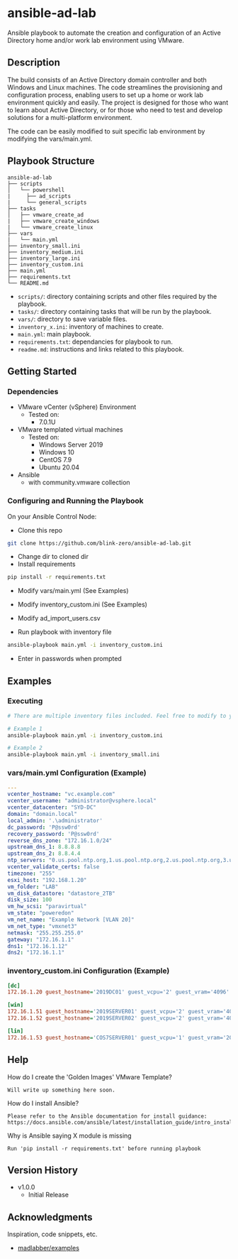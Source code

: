 # ansible-ad-lab

Ansible playbook to automate the creation and configuration of an Active Directory home and/or work lab environment using VMware. 

## Description

The build consists of an Active Directory domain controller and both Windows and Linux machines. The code streamlines the provisioning and configuration process, enabling users to set up a home or work lab environment quickly and easily. The project is designed for those who want to learn about Active Directory, or for those who need to test and develop solutions for a multi-platform environment. 

The code can be easily modified to suit specific lab environment by modifying the vars/main.yml.

## Playbook Structure

```
ansible-ad-lab
├── scripts
│   └── powershell
|     ├── ad_scripts
|     └── general_scripts
├── tasks
│   ├── vmware_create_ad
|   ├── vmware_create_windows
|   └── vmware_create_linux
├── vars
|   └── main.yml
├── inventory_small.ini
├── inventory_medium.ini
├── inventory_large.ini
├── inventory_custom.ini
├── main.yml
├── requirements.txt
└── README.md
```
- `scripts/`: directory containing scripts and other files required by the playbook.
- `tasks/`: directory containing tasks that will be run by the playbook.
- `vars/`: directory to save variable files.
- `inventory_x.ini`: inventory of machines to create.
- `main.yml`: main playbook.
- `requirements.txt`: dependancies for playbook to run.
- `readme.md`: instructions and links related to this playbook.

## Getting Started

### Dependencies

* VMware vCenter (vSphere) Environment
    * Tested on:
        * 7.0.1U
* VMware templated virtual machines
    * Tested on:
        * Windows Server 2019
        * Windows 10
        * CentOS 7.9
        * Ubuntu 20.04
* Ansible
    * with community.vmware collection

### Configuring and Running the Playbook

On your Ansible Control Node:

* Clone this repo
```bash
git clone https://github.com/blink-zero/ansible-ad-lab.git
```
* Change dir to cloned dir
* Install requirements
```bash
pip install -r requirements.txt
```
* Modify vars/main.yml (See Examples)

* Modify inventory_custom.ini (See Examples)

* Modify ad_import_users.csv

* Run playbook with inventory file
```bash
ansible-playbook main.yml -i inventory_custom.ini
```
* Enter in passwords when prompted


## Examples

### Executing

```sh
# There are multiple inventory files included. Feel free to modify to your needs.

# Example 1
ansible-playbook main.yml -i inventory_custom.ini

# Example 2
ansible-playbook main.yml -i inventory_small.ini
```

### vars/main.yml Configuration (Example)

```yaml
---
vcenter_hostname: "vc.example.com"
vcenter_username: "administrator@vsphere.local"
vcenter_datacenter: "SYD-DC"
domain: "domain.local"
local_admin: '.\administrator'
dc_password: 'P@ssw0rd'
recovery_password: 'P@ssw0rd'
reverse_dns_zone: "172.16.1.0/24"
upstream_dns_1: 8.8.8.8
upstream_dns_2: 8.8.4.4
ntp_servers: "0.us.pool.ntp.org,1.us.pool.ntp.org,2.us.pool.ntp.org,3.us.pool.ntp.org"
vcenter_validate_certs: false
timezone: "255"
esxi_host: "192.168.1.20"
vm_folder: "LAB"
vm_disk_datastore: "datastore_2TB"
disk_size: 100
vm_hw_scsi: "paravirtual"
vm_state: "poweredon"
vm_net_name: "Example Network [VLAN 20]"
vm_net_type: "vmxnet3"
netmask: "255.255.255.0"
gateway: "172.16.1.1"
dns1: "172.16.1.12"
dns2: "172.16.1.1"
```

### inventory_custom.ini Configuration (Example)

```ini
[dc]
172.16.1.20 guest_hostname='2019DC01' guest_vcpu='2' guest_vram='4096' template_name='WIN2019-TMP' vm_guestid='windows9Server64Guest'

[win]
172.16.1.51 guest_hostname='2019SERVER01' guest_vcpu='2' guest_vram='4096' template_name='WIN2019-TMP' vm_guestid='windows9Server64Guest'
172.16.1.52 guest_hostname='2019SERVER02' guest_vcpu='2' guest_vram='4096' template_name='WIN2019-TMP' vm_guestid='windows9Server64Guest'

[lin]
172.16.1.53 guest_hostname='COS7SERVER01' guest_vcpu='1' guest_vram='2048' template_name='CENTOS7-TMP' vm_guestid='centos64Guest'
```

## Help

How do I create the 'Golden Images' VMware Template?
```
Will write up something here soon.
```
How do I install Ansible?
```
Please refer to the Ansible documentation for install guidance: https://docs.ansible.com/ansible/latest/installation_guide/intro_installation.html
```
Why is Ansible saying X module is missing
```
Run 'pip install -r requirements.txt' before running playbook
```

## Version History

* v1.0.0
    * Initial Release

## Acknowledgments

Inspiration, code snippets, etc.
* [madlabber/examples](https://github.com/madlabber/examples)
